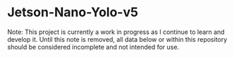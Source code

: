 # Jetson-Nano-Yolo-v5
Note:
This project is currently a work in progress as I continue to learn and develop it. Until this note is removed, all data below or within this repository should be considered incomplete and not intended for use.

